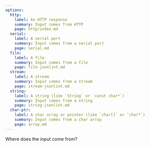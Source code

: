 ```yaml
---
options:
  http:
    label: An HTTP response
    summary: Input comes from HTTP
    page: http/index.md
  serial:
    label: A serial port
    summary: Input comes from a serial port
    page: serial.md
  file:
    label: A file
    summary: Input comes from a file
    page: file-jsonlint.md
  stream:
    label: A stream
    summary: Input comes from a stream
    page: stream-jsonlint.md
  string:
    label: A string (like `String` or `const char*`)
    summary: Input comes from a string
    page: string-jsonlint.md
  char-ptr:
    label: A char array or pointer (like `char[]` or `char*`)
    summary: Input comes from a char array
    page: array.md
---
```


Where does the input come from?
